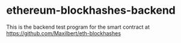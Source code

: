 # ethereum-blockhashes-backend
This is the backend test program for the smart contract at https://github.com/Maxilbert/eth-blockhashes
